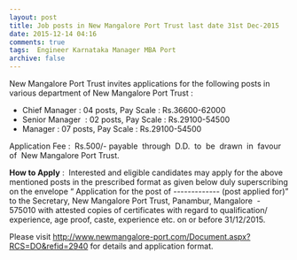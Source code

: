 ```yaml
---
layout: post
title: Job posts in New Mangalore Port Trust last date 31st Dec-2015   
date: 2015-12-14 04:16
comments: true
tags:  Engineer Karnataka Manager MBA Port 
archive: false
---
```

New Mangalore Port Trust invites applications for the following posts in various department of New Mangalore Port Trust :

- Chief Manager : 04 posts, Pay Scale : Rs.36600-62000
- Senior Manager  : 02 posts, Pay Scale : Rs.29100-54500
- Manager : 07 posts, Pay Scale : Rs.29100-54500 

Application Fee :  Rs.500/- payable  through  D.D.  to  be  drawn  in  favour  of  New Mangalore Port Trust.  

**How to Apply** :  Interested and eligible candidates may apply for the above mentioned posts in the prescribed format as given below duly superscribing on the envelope “ Application for the post of ------------- (post applied for)” to the Secretary, New Mangalore Port Trust, Panambur, Mangalore  - 575010 with attested copies of certificates with regard to qualification/ experience, age proof, caste, experience etc. on or before 31/12/2015.

Please visit <http://www.newmangalore-port.com/Document.aspx?RCS=DO&refid=2940> for details and application format.







